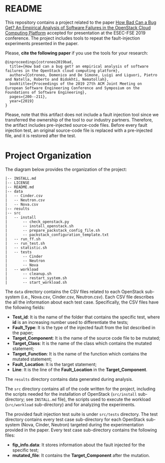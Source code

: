 # README 

This repository contains a project related to the paper [How Bad Can a Bug Get? An Empirical Analysis of Software Failures in the OpenStack Cloud Computing Platform](https://dl.acm.org/doi/10.1145/3338906.3338916) accepted for presentation at the ESEC-FSE 2019 conference. 
The project includes tools to repeat the fault-injection experiments presented in the paper.

Please, **cite the following paper** if you use the tools for your research:

```
@inproceedings{cotroneo2019bad,
  title={How bad can a bug get? an empirical analysis of software failures in the OpenStack cloud computing platform},
  author={Cotroneo, Domenico and De Simone, Luigi and Liguori, Pietro and Natella, Roberto and Bidokhti, Nematollah},
  booktitle={Proceedings of the 2019 27th ACM Joint Meeting on European Software Engineering Conference and Symposium on the Foundations of Software Engineering},
  pages={200--211},
  year={2019}
}
```



Please, note that this artifact does not include a fault injection tool since we transferred the ownership of the tool to our industry partners. Therefore, the artifact includes pre-injected source-code files. Before every fault injection test, an original source-code file is replaced with a pre-injected file, and it is restored after the test.



# Project Organization

The diagram below provides the organization of the project:

```
|-- INSTALL.md
|-- LICENSE
|-- README.md
|-- data
|   -- Cinder.csv
|   -- Neutron.csv
|   -- Nova.csv
|-- results
|-- src
|   -- install
|       -- check_openstack.py
|       -- install_openstack.sh
|       -- prepare_packstack_config_file.sh
|       -- packstack_configuration_template.txt
|   -- run_ff.sh
|   -- run_test.sh
|   -- statistic.sh
|   -- tests
|       -- Cinder
|       -- Neutron
|       -- Nova
|   -- workload
|       -- cleanup.sh
|       -- restart_system.sh
|       -- start_workload.sh
```

The `data` directory contains the CSV files related to each OpenStack sub-system (i.e., Nova.csv, Cinder.csv, Neutron.csv). Each CSV file describes the all the information about each test case.
Specifically, the CSV files have the following fields:

*  **Test_id**: It is the name of the folder that contains the specific test, where **id** is an increasing number used to differentiate the tests;
*  **Fault_Type**: It is the type of the injected fault from the list described in the paper;
*  **Target_Component**: It is the name of the source code file to be mutated;
*  **Target_Class**: It is the name of the class which contains the mutated statement;
*  **Target_Function**: It is the name of the function which contains the mutated statement;
*  **Fault_Location**: It is the target statement;
*  **Line**: It is the line of the **Fault_Location** in the **Target_Component**.


The `results` directory contains data generated during analysis. 

The `src` directory contains all of the code written for the project, including the scripts needed
for the installation of OpenStack (`src/install` sub-directory; see `INSTALL.md` file), the scripts used to execute the workload (`src/workload` sub-directory) and for analyzing 
the experiments.

The provided fault injection test suite is under `src/tests` directory. The test directory contains every test case sub-directory for each OpenStack sub-system 
(Nova, Cinder, Neutron) targeted during the experimentation provided in the paper. 
Every test case sub-directory contains the following files:
*  **fip_info.data**: It stores information about the fault injected for the specific test;
*  **mutated_file**: It contains the **Target_Component** after the mutation.

